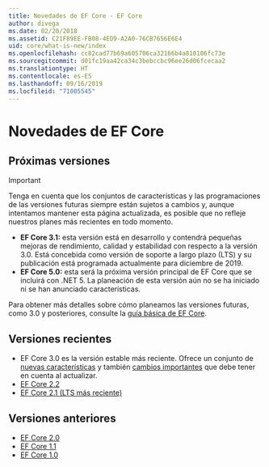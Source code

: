 ```yaml
---
title: Novedades de EF Core - EF Core
author: divega
ms.date: 02/20/2018
ms.assetid: C21F89EE-FB08-4ED9-A2A0-76CB7656E6E4
uid: core/what-is-new/index
ms.openlocfilehash: cc82cad77b69a605706ca32166b4a810106fc73e
ms.sourcegitcommit: d01fc19aa42ca34c3bebccbc96ee26d06fcecaa2
ms.translationtype: HT
ms.contentlocale: es-ES
ms.lasthandoff: 09/16/2019
ms.locfileid: "71005545"
---
```

# <a name="what-is-new-in-ef-core"></a>Novedades de EF Core

## <a name="future-releases"></a>Próximas versiones
> [!IMPORTANT]
> Tenga en cuenta que los conjuntos de características y las programaciones de las versiones futuras siempre están sujetos a cambios y, aunque intentamos mantener esta página actualizada, es posible que no refleje nuestros planes más recientes en todo momento.

- **EF Core 3.1:** esta versión está en desarrollo y contendrá pequeñas mejoras de rendimiento, calidad y estabilidad con respecto a la versión 3.0. Está concebida como versión de soporte a largo plazo (LTS) y su publicación está programada actualmente para diciembre de 2019.
- **EF Core 5.0:** esta será la próxima versión principal de EF Core que se incluirá con .NET 5. La planeación de esta versión aún no se ha iniciado ni se han anunciado características.  

Para obtener más detalles sobre cómo planeamos las versiones futuras, como 3.0 y posteriores, consulte la [guía básica de EF Core](xref:core/what-is-new/roadmap).

## <a name="recent-releases"></a>Versiones recientes

- EF Core 3.0 es la versión estable más reciente. Ofrece un conjunto de [nuevas características](xref:core/what-is-new/ef-core-3.0/features) y también [cambios importantes](xref:core/what-is-new/ef-core-3.0/breaking-changes) que debe tener en cuenta al actualizar.
- [EF Core 2.2 ](xref:core/what-is-new/ef-core-2.2)
- [EF Core 2.1 (LTS más reciente)](xref:core/what-is-new/ef-core-2.1)

## <a name="past-releases"></a>Versiones anteriores

- [EF Core 2.0](xref:core/what-is-new/ef-core-2.0)
- [EF Core 1.1](xref:core/what-is-new/ef-core-1.1)
- [EF Core 1.0](xref:core/what-is-new/ef-core-1.0)
